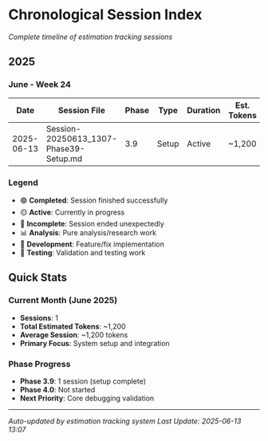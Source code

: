# Chronological Session Index

*Complete timeline of estimation tracking sessions*

## 2025

### June - Week 24

| Date | Session File | Phase | Type | Duration | Est. Tokens | Notes |
|------|-------------|-------|------|----------|-------------|-------|
| 2025-06-13 | Session-20250613_1307-Phase39-Setup.md | 3.9 | Setup | Active | ~1,200 | Estimation system integration |

### Legend
- 🟢 **Completed**: Session finished successfully
- 🟡 **Active**: Currently in progress  
- 🔴 **Incomplete**: Session ended unexpectedly
- 📊 **Analysis**: Pure analysis/research work
- 🔧 **Development**: Feature/fix implementation
- 🧪 **Testing**: Validation and testing work

## Quick Stats

### Current Month (June 2025)
- **Sessions**: 1
- **Total Estimated Tokens**: ~1,200
- **Average Session**: ~1,200 tokens
- **Primary Focus**: System setup and integration

### Phase Progress
- **Phase 3.9**: 1 session (setup complete)
- **Phase 4.0**: Not started
- **Next Priority**: Core debugging validation

---

*Auto-updated by estimation tracking system*
*Last Update: 2025-06-13 13:07*